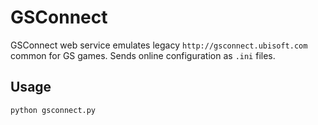 # GSConnect
GSConnect web service emulates legacy `http://gsconnect.ubisoft.com` common for GS games. Sends online configuration as `.ini` files.

## Usage
```
python gsconnect.py
```
